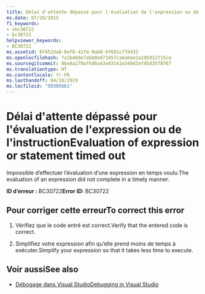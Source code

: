 ```yaml
---
title: Délai d'attente dépassé pour l'évaluation de l'expression ou de l'instruction
ms.date: 07/20/2015
f1_keywords:
- vbc30722
- bc30722
helpviewer_keywords:
- BC30722
ms.assetid: 6f452da8-6ef8-41fd-9ab8-6f681cf7d433
ms.openlocfilehash: 7a3b460e7abb0e673457ca6abee2a195912715ce
ms.sourcegitcommit: 0be8a279af6d8a43e03141e349d3efd5d35f8767
ms.translationtype: HT
ms.contentlocale: fr-FR
ms.lasthandoff: 04/18/2019
ms.locfileid: "59305661"
---
```

# <a name="evaluation-of-expression-or-statement-timed-out"></a><span data-ttu-id="d1e39-102">Délai d'attente dépassé pour l'évaluation de l'expression ou de l'instruction</span><span class="sxs-lookup"><span data-stu-id="d1e39-102">Evaluation of expression or statement timed out</span></span>
<span data-ttu-id="d1e39-103">Impossible d’effectuer l’évaluation d’une expression en temps voulu.</span><span class="sxs-lookup"><span data-stu-id="d1e39-103">The evaluation of an expression did not complete in a timely manner.</span></span>  
  
 <span data-ttu-id="d1e39-104">**ID d’erreur :** BC30722</span><span class="sxs-lookup"><span data-stu-id="d1e39-104">**Error ID:** BC30722</span></span>  
  
## <a name="to-correct-this-error"></a><span data-ttu-id="d1e39-105">Pour corriger cette erreur</span><span class="sxs-lookup"><span data-stu-id="d1e39-105">To correct this error</span></span>  
  
1. <span data-ttu-id="d1e39-106">Vérifiez que le code entré est correct.</span><span class="sxs-lookup"><span data-stu-id="d1e39-106">Verify that the entered code is correct.</span></span>  
  
2. <span data-ttu-id="d1e39-107">Simplifiez votre expression afin qu’elle prend moins de temps à exécuter.</span><span class="sxs-lookup"><span data-stu-id="d1e39-107">Simplify your expression so that it takes less time to execute.</span></span>  
  
## <a name="see-also"></a><span data-ttu-id="d1e39-108">Voir aussi</span><span class="sxs-lookup"><span data-stu-id="d1e39-108">See also</span></span>

- [<span data-ttu-id="d1e39-109">Débogage dans Visual Studio</span><span class="sxs-lookup"><span data-stu-id="d1e39-109">Debugging in Visual Studio</span></span>](/visualstudio/debugger/debugging-in-visual-studio)
